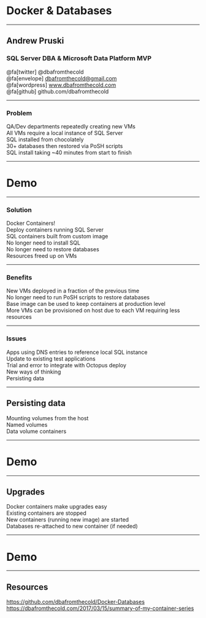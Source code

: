 # Docker & Databases

---

## Andrew Pruski

### SQL Server DBA & Microsoft Data Platform MVP

@fa[twitter] @dbafromthecold <br>
@fa[envelope] dbafromthecold@gmail.com <br>
@fa[wordpress] www.dbafromthecold.com <br>
@fa[github] github.com/dbafromthecold

---

### Problem

QA/Dev departments repeatedly creating new VMs <br>
All VMs require a local instance of SQL Server <br>
SQL installed from chocolately <br>
30+ databases then restored via PoSH scripts <br>
SQL install taking ~40 minutes from start to finish

---

# Demo

---

### Solution

Docker Containers! <br>
Deploy containers running SQL Server <br>
SQL containers built from custom image <br>
No longer need to install SQL <br>
No longer need to restore databases <br>
Resources freed up on VMs 

---

### Benefits

New VMs deployed in a fraction of the previous time <br>
No longer need to run PoSH scripts to restore databases <br>
Base image can be used to keep containers at production level <br>
More VMs can be provisioned on host due to each VM requiring less resources 

---

### Issues

Apps using DNS entries to reference local SQL instance <br>
Update to existing test applications <br>
Trial and error to integrate with Octopus deploy <br>
New ways of thinking <br>
Persisting data

---

## Persisting data

Mounting volumes from the host<br>
Named volumes<br>
Data volume containers<br>

---

# Demo

---

## Upgrades

Docker containers make upgrades easy<br>
Existing containers are stopped<br>
New containers (running new image) are started<br>
Databases re-attached to new container (if needed)

---

# Demo

---

## Resources

https://github.com/dbafromthecold/Docker-Databases<br>
https://dbafromthecold.com/2017/03/15/summary-of-my-container-series